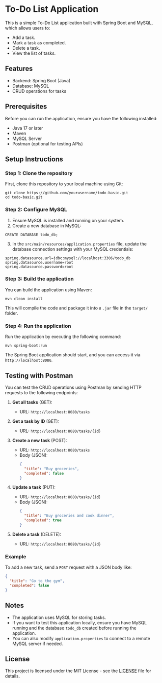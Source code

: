 # To-Do List Application

This is a simple To-Do List application built with Spring Boot and MySQL, which allows users to:

- Add a task.
- Mark a task as completed.
- Delete a task.
- View the list of tasks.

## Features

- Backend: Spring Boot (Java)
- Database: MySQL
- CRUD operations for tasks

## Prerequisites

Before you can run the application, ensure you have the following installed:

- Java 17 or later
- Maven
- MySQL Server
- Postman (optional for testing APIs)

## Setup Instructions

### Step 1: Clone the repository

First, clone this repository to your local machine using Git:

```
git clone https://github.com/yourusername/todo-basic.git
cd todo-basic.git
```

### Step 2: Configure MySQL

1. Ensure MySQL is installed and running on your system.
2. Create a new database in MySQL:

```
CREATE DATABASE todo_db;
```

3. In the `src/main/resources/application.properties` file, update the database connection settings with your MySQL credentials:

```
spring.datasource.url=jdbc:mysql://localhost:3306/todo_db
spring.datasource.username=root
spring.datasource.password=root
```

### Step 3: Build the application

You can build the application using Maven:

```
mvn clean install
```

This will compile the code and package it into a `.jar` file in the `target/` folder.

### Step 4: Run the application

Run the application by executing the following command:

```
mvn spring-boot:run
```

The Spring Boot application should start, and you can access it via `http://localhost:8080`.

## Testing with Postman

You can test the CRUD operations using Postman by sending HTTP requests to the following endpoints:

1. **Get all tasks** (GET):

   - URL: `http://localhost:8080/tasks`

2. **Get a task by ID** (GET):

   - URL: `http://localhost:8080/tasks/{id}`

3. **Create a new task** (POST):

   - URL: `http://localhost:8080/tasks`
   - Body (JSON):
     ```json
     {
       "title": "Buy groceries",
       "completed": false
     }
     ```

4. **Update a task** (PUT):

   - URL: `http://localhost:8080/tasks/{id}`
   - Body (JSON):
     ```json
     {
       "title": "Buy groceries and cook dinner",
       "completed": true
     }
     ```

5. **Delete a task** (DELETE):
   - URL: `http://localhost:8080/tasks/{id}`

### Example

To add a new task, send a `POST` request with a JSON body like:

```json
{
  "title": "Go to the gym",
  "completed": false
}
```

## Notes

- The application uses MySQL for storing tasks.
- If you want to test this application locally, ensure you have MySQL running and the database `todo_db` created before running the application.
- You can also modify `application.properties` to connect to a remote MySQL server if needed.

## License

This project is licensed under the MIT License - see the [LICENSE](LICENSE) file for details.
